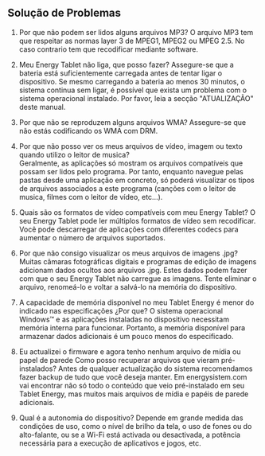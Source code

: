 ﻿## Solução de Problemas

1.	Por que não podem ser lidos alguns arquivos MP3?
O arquivo MP3 tem que respeitar as normas layer 3 de MPEG1, MPEG2 ou MPEG 2.5. No caso contrario tem que recodificar mediante software.

2.	Meu Energy Tablet não liga, que posso fazer? 
Assegure-se que a bateria está suficientemente carregada antes de tentar ligar o dispositivo. Se mesmo carregando a bateria ao menos 30 minutos, o sistema continua sem ligar, é possível que exista um problema com o sistema operacional instalado. Por favor, leia a secção "ATUALIZAÇÃO" deste manual.


3.	Por que não se reproduzem alguns arquivos WMA? 
Assegure-se que não estás codificando os WMA com DRM.

4.	Por que não posso ver os meus arquivos de vídeo, imagem ou texto quando utilizo o leitor de musica?  
Geralmente, as aplicações só mostram os arquivos compatíveis que possam ser lidos pelo programa. Por tanto, enquanto navegue pelas pastas desde uma aplicação em concreto, só poderá visualizar os tipos de arquivos associados a este programa (canções com o leitor de musica, filmes com o leitor de vídeo, etc...). 

5.	Quais são os formatos de vídeo compatíveis com meu Energy Tablet? 
O seu Energy Tablet pode ler múltiplos formatos de vídeo sem recodificar. Você pode descarregar de aplicações com diferentes codecs para aumentar o número de arquivos suportados. 

6.	Por que não consigo visualizar os meus arquivos de imagens .jpg? 
Muitas câmaras fotográficas digitais e programas de edição de imagens adicionam dados ocultos aos arquivos .jpg. Estes dados podem fazer com que o seu Energy Tablet não carregue as imagens. Tente eliminar o arquivo, renomeá-lo e voltar a salvá-lo na memória do dispositivo.

7.	A capacidade de memória disponível no meu Tablet Energy é menor do indicado nas especificações ¿Por que? O sistema operacional Windows™ e as aplicações instaladas no dispositivo necessitam memória interna para funcionar. Portanto, a memória disponível para armazenar dados adicionais é um pouco menos do especificado. 

8. Eu actualizei o firmware e agora tenho nenhum arquivo de mídia ou papel de parede Como posso recuperar arquivos que vieram pré-instalados? 
Antes de qualquer actualização do sistema recomendamos fazer backup de tudo que você deseja manter. Em energysistem.com vai encontrar não só todo o conteúdo que veio pré-instalado em seu Tablet Energy, mas muitos mais arquivos de mídia e papéis de parede adicionais. 

9.	Qual é a autonomia do dispositivo? 
Depende em grande medida das condições de uso, como o nível de brilho da tela, o uso de fones ou do alto-falante, ou se a Wi-Fi está activada ou desactivada, a potência necessária para a execução de aplicativos e jogos, etc.

